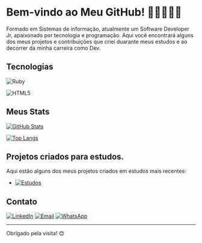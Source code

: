 # Bem-vindo ao Meu GitHub! 👨🏽‍💻🤟🏽

Formado em Sistemas de informação, atualmente um Software Developer Jr, apaixonado por tecnologia e programação. Aqui você encontrará alguns dos meus projetos e contribuições que criei duarante meus estudos e ao decorrer da minha carreira como Dev.

## Tecnologias

![Ruby](https://img.shields.io/badge/-Ruby-CC342D?style=flat-square&logo=ruby&logoColor=white)

![HTML5](https://img.shields.io/badge/-HTML5-E34F26?style=flat-square&logo=html5&logoColor=white)


## Meus Stats

[![GitHub Stats](https://github-readme-stats.vercel.app/api?username=caiomello94&show_icons=true&theme=dark)](https://github.com/anuraghazra/github-readme-stats)

[![Top Langs](https://github-readme-stats.vercel.app/api/top-langs/?username=caiomello94&layout=compact&theme=dark)](https://github.com/anuraghazra/github-readme-stats)

## Projetos criados para estudos.

Aqui estão alguns dos meus projetos criados em estudos mais recentes:

- [![Estudos](https://via.placeholder.com/468x60?text=Projetos)](https://github.com/caiomello94/AulasRuby)

## Contato

[![LinkedIn](https://img.shields.io/badge/-LinkedIn-0077B5?style=flat-square&logo=linkedin&logoColor=white)](https://www.linkedin.com/in/caio-mello-482501b5/)
[![Email](https://img.shields.io/badge/-Email-D14836?style=flat-square&logo=gmail&logoColor=white)](mailto:caio-mello94@hotmail.com)
[![WhatsApp](https://img.shields.io/badge/-WhatsApp-25D366?style=flat-square&logo=whatsapp&logoColor=white)](https://wa.me/5516981177164)

---

Obrigado pela visita! 😊
